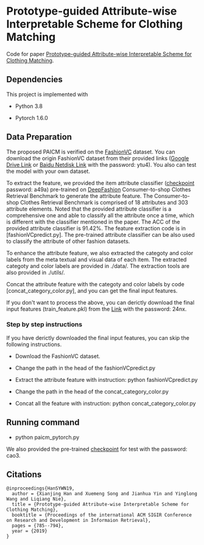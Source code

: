 # Prototype-guided Attribute-wise Interpretable Scheme for Clothing Matching

Code for paper [Prototype-guided Attribute-wise Interpretable Scheme for Clothing Matching](https://dl.acm.org/doi/10.1145/3331184.3331245).

## Dependencies

This project is implemented with

- Python 3.8

- Pytorch 1.6.0


## Data Preparation

The proposed PAICM is verified on the [FashionVC](https://xuemengsong.github.io/) dataset. You can download the origin FashionVC dataset from their provided links ([Google Drive Link](https://drive.google.com/open?id=1lO7M-jSWb25yucaW2Jj-9j_c9NqquSVF) or [Baidu Netdisk Link](https://pan.baidu.com/s/1eS1vNNk) with the password: ytu4). You also can test the model with your own dataset.

To extract the feature, we provided the item attribute classifier ([checkpoint](https://pan.baidu.com/s/1WfmIYVL4fHoc1qme_5YdkQ) password: a49a) pre-trained on [DeepFashion](http://mmlab.ie.cuhk.edu.hk/projects/DeepFashion.html) Consumer-to-shop Clothes Retrieval Benchmark to generate the attribute feature. The Consumer-to-shop Clothes Retrieval Benchmark is comprised of 18 attributes and 303 attribute elements. Noted that the provided attribute classifier is a comprehensive one and able to classify all the attribute once a time, which is different with the classifier mentioned in the paper. The ACC of the provided attribute classifier is 91.42%. The feature extraction code is in [fashionVCpredict.py]. The pre-trained attribute classifier can be also used to classify the attribute of other fashion datasets.

To enhance the attribute feature, we also extracted the categoty and color labels from the meta textual and visual data of each item. The extracted categoty and color labels are provided in ./data/. The extraction tools are also provided in ./utils/.

Concat the attribute feature with the categoty and color labels by code [concat_category_color.py], and you can get the final input features.

If you don't want to process the above, you can derictly download the final input features (train_feature.pkl) from the [Link](https://pan.baidu.com/s/1PPEpxZod4gy60xKHFby2aw) with the password: 24nx.

### Step by step instructions

If you have derictly downloaded the final input features, you can skip the following instructions.

- Download the FashionVC dataset.

- Change the path in the head of the fashionVCpredict.py

- Extract the attribute feature with instruction: python fashionVCpredict.py

- Change the path in the head of the concat_category_color.py

- Concat all the feature with instruction: python concat_category_color.py

## Running command

- python paicm_pytorch.py

We also provided the pre-trained [checkpoint](https://pan.baidu.com/s/1RL1g5zrWy5S1rZK33HjOvQ) for test with the password: cao3.

## Citations

```
@inproceedings{HanSYWN19,
  author = {Xianjing Han and Xuemeng Song and Jianhua Yin and Yinglong Wang and Liqiang Nie},
  title = {Prototype-guided Attribute-wise Interpretable Scheme for Clothing Matching},
  booktitle = {Proceedings of the international ACM SIGIR Conference on Research and Development in Informaion Retrieval},
  pages = {785--794},
  year = {2019}
}
```
